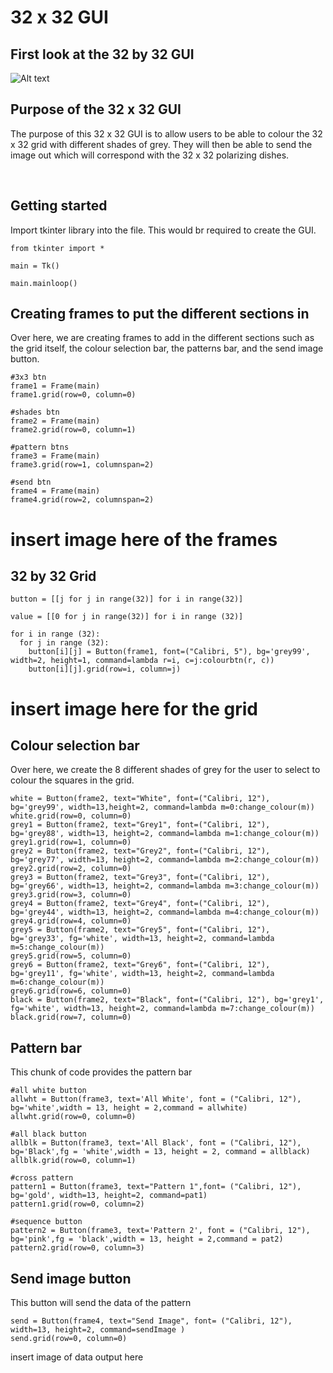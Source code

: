 # 32 x 32 GUI

## First look at the 32 by 32 GUI
![Alt text](../../../../../../../../C:/Users/limmi/OneDrive/Documents/GitHub/finalchallenge/32%20x%2032%20GUI/Screenshot%202022-11-08%20225646.png)

## Purpose of the 32 x 32 GUI
The purpose of this 32 x 32 GUI is to allow users to be able to colour the 32 x 32 grid with different shades of grey. They will then be able to send the image out which will correspond with the 32 x 32 polarizing dishes.

<br>

## Getting started

Import tkinter library into the file. This would br required to create the GUI.

```
from tkinter import *

main = Tk()

main.mainloop()
```

## Creating frames to put the different sections in
Over here, we are creating frames to add in the different sections such as the grid itself, the colour selection bar, the patterns bar, and the send image button.

```
#3x3 btn
frame1 = Frame(main) 
frame1.grid(row=0, column=0)

#shades btn
frame2 = Frame(main) 
frame2.grid(row=0, column=1)

#pattern btns
frame3 = Frame(main)
frame3.grid(row=1, columnspan=2)  

#send btn
frame4 = Frame(main)
frame4.grid(row=2, columnspan=2)

```

# insert image here of the frames

## 32 by 32 Grid

```
button = [[j for j in range(32)] for i in range(32)]

value = [[0 for j in range(32)] for i in range (32)]

for i in range (32):
  for j in range (32):
    button[i][j] = Button(frame1, font=("Calibri, 5"), bg='grey99', width=2, height=1, command=lambda r=i, c=j:colourbtn(r, c))
    button[i][j].grid(row=i, column=j)

```

# insert image here for the grid


## Colour selection bar
Over here, we create the 8 different shades of grey for the user to select to colour the squares in the grid.

```
white = Button(frame2, text="White", font=("Calibri, 12"), bg='grey99', width=13,height=2, command=lambda m=0:change_colour(m))
white.grid(row=0, column=0)
grey1 = Button(frame2, text="Grey1", font=("Calibri, 12"), bg='grey88', width=13, height=2, command=lambda m=1:change_colour(m))
grey1.grid(row=1, column=0)
grey2 = Button(frame2, text="Grey2", font=("Calibri, 12"), bg='grey77', width=13, height=2, command=lambda m=2:change_colour(m))
grey2.grid(row=2, column=0)
grey3 = Button(frame2, text="Grey3", font=("Calibri, 12"), bg='grey66', width=13, height=2, command=lambda m=3:change_colour(m))
grey3.grid(row=3, column=0)
grey4 = Button(frame2, text="Grey4", font=("Calibri, 12"), bg='grey44', width=13, height=2, command=lambda m=4:change_colour(m))
grey4.grid(row=4, column=0)
grey5 = Button(frame2, text="Grey5", font=("Calibri, 12"), bg='grey33', fg='white', width=13, height=2, command=lambda m=5:change_colour(m))
grey5.grid(row=5, column=0)
grey6 = Button(frame2, text="Grey6", font=("Calibri, 12"), bg='grey11', fg='white', width=13, height=2, command=lambda m=6:change_colour(m))
grey6.grid(row=6, column=0)
black = Button(frame2, text="Black", font=("Calibri, 12"), bg='grey1', fg='white', width=13, height=2, command=lambda m=7:change_colour(m))
black.grid(row=7, column=0)

```

## Pattern bar
This chunk of code provides the pattern bar

```
#all white button
allwht = Button(frame3, text='All White', font = ("Calibri, 12"), bg='white',width = 13, height = 2,command = allwhite)
allwht.grid(row=0, column=0)

#all black button
allblk = Button(frame3, text='All Black', font = ("Calibri, 12"), bg='Black',fg = 'white',width = 13, height = 2, command = allblack)
allblk.grid(row=0, column=1)

#cross pattern
pattern1 = Button(frame3, text="Pattern 1",font= ("Calibri, 12"), bg='gold', width=13, height=2, command=pat1)
pattern1.grid(row=0, column=2)

#sequence button
pattern2 = Button(frame3, text='Pattern 2', font = ("Calibri, 12"), bg='pink',fg = 'black',width = 13, height = 2,command = pat2)
pattern2.grid(row=0, column=3)

```

## Send image button
This button will send the data of the pattern

```
send = Button(frame4, text="Send Image", font= ("Calibri, 12"), width=13, height=2, command=sendImage )
send.grid(row=0, column=0)
```
insert image of data output here


## 

